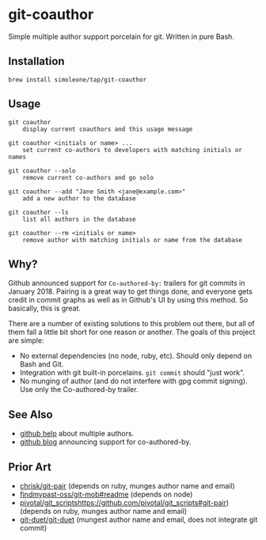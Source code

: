 # git-coauthor
Simple multiple author support porcelain for git. Written in pure Bash.

## Installation
`brew install simoleone/tap/git-coauthor`

## Usage
```
git coauthor
    display current coauthors and this usage message

git coauthor <initials or name> ...
    set current co-authors to developers with matching initials or names

git coauthor --solo
    remove current co-authors and go solo

git coauthor --add "Jane Smith <jane@example.com>"
    add a new author to the database

git coauthor --ls
    list all authors in the database

git coauthor --rm <initials or name>
    remove author with matching initials or name from the database
```

## Why?
Github announced support for `Co-authored-by:` trailers for git commits in January 2018.
Pairing is a great way to get things done, and everyone gets credit in commit graphs as
well as in Github's UI by using this method. So basically, this is great.

There are a number of existing solutions to this problem out there, but all of them fall a little
bit short for one reason or another. The goals of this project are simple:

* No external dependencies (no node, ruby, etc). Should only depend on Bash and Git.
* Integration with git built-in porcelains. `git commit` should "just work".
* No munging of author (and do not interfere with gpg commit signing). Use only the Co-authored-by trailer.

## See Also
* [github help](https://help.github.com/articles/creating-a-commit-with-multiple-authors/) about multiple authors.
* [github blog](https://blog.github.com/2018-01-29-commit-together-with-co-authors/) announcing support for co-authored-by.

## Prior Art
* [chrisk/git-pair](https://github.com/chrisk/git-pair) (depends on ruby, munges author name and email)
* [findmypast-oss/git-mob#readme](https://github.com/findmypast-oss/git-mob#readme) (depends on node)
* [pivotal/git_scripts]()https://github.com/pivotal/git_scripts#git-pair) (depends on ruby, munges author name and email)
* [git-duet/git-duet](https://github.com/git-duet/git-duet) (mungest author name and email, does not integrate git commit)